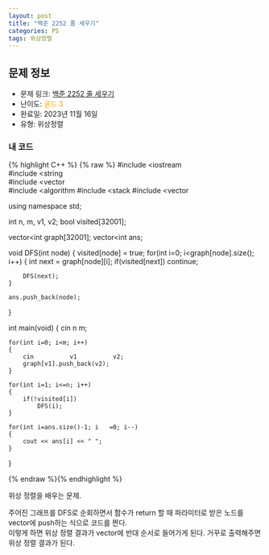 ```yaml
---
layout: post
title: "백준 2252 줄 세우기"
categories: PS
tags: 위상정렬
---
```


## 문제 정보
- 문제 링크: [백준 2252 줄 세우기](https://www.acmicpc.net/problem/2252)
- 난이도: <span style="color:#FFA500">골드 3</span>
- 완료일: 2023년 11월 16일
- 유형: 위상정렬

### 내 코드

{% highlight C++ %} {% raw %}
#include <iostream	
#include <string	
#include <vector	
#include <algorithm	
#include <stack	
#include <vector	

using namespace std;

int n, m, v1, v2;
bool visited[32001];

vector<int	 graph[32001];
vector<int	 ans;

void DFS(int node)
{
	visited[node] = true;
	for(int i=0; i<graph[node].size(); i++)
	{
		int next = graph[node][i];
		if(visited[next])
			continue;
		
		DFS(next);
	}
	
	ans.push_back(node);
}

int main(void)
{
	cin 		 n 		 m;
	
	for(int i=0; i<m; i++)
	{
		cin 		 v1 		 v2;
		graph[v1].push_back(v2);
	}
	
	for(int i=1; i<=n; i++)
	{
		if(!visited[i])
			DFS(i);
	}
	
	for(int i=ans.size()-1; i	=0; i--)
	{
		cout << ans[i] << " ";
	}
} 

{% endraw %}{% endhighlight %}

위상 정렬을 배우는 문제.

주어진 그래프를 DFS로 순회하면서 함수가 return 할 때 파라미터로 받은 노드를 vector에 push하는 식으로 코드를 짠다.  
이렇게 하면 위상 정렬 결과가 vector에 반대 순서로 들어가게 된다. 거꾸로 출력해주면 위상 정렬 결과가 된다.  

